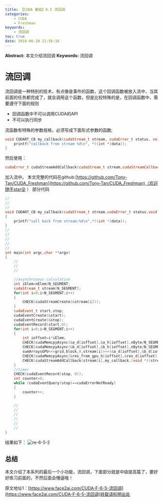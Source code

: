 ```yaml
---
title: 【CUDA 基础】6.5 流回调
categories:
    - CUDA
    - Freshman
keywords:
    - 流回调
toc: true
date: 2018-06-20 21:56:18
---
```


**Abstract:** 本文介绍流回调
**Keywords:** 流回调

<!--more-->
# 流回调
流回调是一种特别的技术，有点像是事件的函数，这个回调函数被放入流中，当其前面的任务都完成了，就会调用这个函数，但是比较特殊的是，在回调函数中，需要遵守下面的规则
- 回调函数中不可以调用CUDA的API
- 不可以执行同步

流函数有特殊的参数规格，必须写成下面形式参数的函数;
```c++
void CUDART_CB my_callback(cudaStream_t stream, cudaError_t status, void *data) {
    printf("callback from stream %d\n", *((int *)data));
}
```
然后使用：
```c++
cudaError_t cudaStreamAddCallback(cudaStream_t stream,cudaStreamCallback_t callback, void *userData, unsigned int flags);
```
加入流中。
本文完整的代码在github:[https://github.com/Tony-Tan/CUDA_Freshman](https://github.com/Tony-Tan/CUDA_Freshman)（欢迎随手star😝 ）
部分代码
```c++
//
//
//
void CUDART_CB my_callback(cudaStream_t stream,cudaError_t status,void * data)
{
    printf("call back from stream:%d\n",*((int *)data));
}
//
//
//
//
//
int main(int argc,char **argv)
{
    //
    //
    //

    //asynchronous calculation
    int iElem=nElem/N_SEGMENT;
    cudaStream_t stream[N_SEGMENT];
    for(int i=0;i<N_SEGMENT;i++)
    {
        CHECK(cudaStreamCreate(&stream[i]));
    }
    cudaEvent_t start,stop;
    cudaEventCreate(&start);
    cudaEventCreate(&stop);
    cudaEventRecord(start,0);
    for(int i=0;i<N_SEGMENT;i++)
    {
        int ioffset=i*iElem;
        CHECK(cudaMemcpyAsync(&a_d[ioffset],&a_h[ioffset],nByte/N_SEGMENT,cudaMemcpyHostToDevice,stream[i]));
        CHECK(cudaMemcpyAsync(&b_d[ioffset],&b_h[ioffset],nByte/N_SEGMENT,cudaMemcpyHostToDevice,stream[i]));
        sumArraysGPU<<<grid,block,0,stream[i]>>>(&a_d[ioffset],&b_d[ioffset],&res_d[ioffset],iElem);
        CHECK(cudaMemcpyAsync(&res_from_gpu_h[ioffset],&res_d[ioffset],nByte/N_SEGMENT,cudaMemcpyDeviceToHost,stream[i]));
        CHECK(cudaStreamAddCallback(stream[i],my_callback,(void *)(stream+i),0));
    }
    //timer
    CHECK(cudaEventRecord(stop, 0));
    int counter=0;
    while (cudaEventQuery(stop)==cudaErrorNotReady)
    {
        counter++;
    }

    //
    //
    //
    //
    //
    //
}

```

结果如下：
![re-6-5-2](https://tony4ai-1251394096.cos.ap-hongkong.myqcloud.com/blog_images/CUDA-F-6-5-流回调/re-6-5-2.png)


## 总结
本文介绍了本系列的最后一个小功能，流回调，下面部分就是中级提高篇了，要好好练习前面的，不然后面会懵逼哦！





原文地址1：[https://www.face2ai.com/CUDA-F-6-5-流回调](https://www.face2ai.com/CUDA-F-6-5-流回调)转载请标明出处
